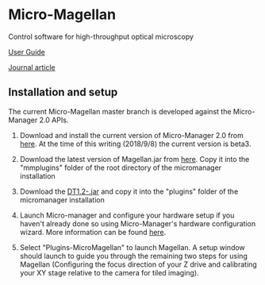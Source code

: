 # Micro-Magellan
Control software for high-throughput optical microscopy

[User Guide](https://micro-manager.org/wiki/MicroMagellan)

[Journal article](http://krummellab.com/images/Publications/pinkard-pub-2016-02.pdf)

## Installation and setup
The current Micro-Magellan master branch is developed against the Micro-Manager 2.0 APIs. 

1. Download and install the current version of Micro-Manager 2.0 from [here](https://micro-manager.org/wiki/Version_2.0). At the time of this writing (2018/9/8) the current version is beta3.

2. Download the latest version of Magellan.jar from [here](https://github.com/henrypinkard/Micro-Magellan/tree/master/lib). Copy it into the "mmplugins" folder of the root directory of the micromanager installation

3. Download the [DT1.2-.jar](https://github.com/henrypinkard/Micro-Magellan/tree/master/lib) and copy it into the "plugins" folder of the micromanager installation

4. Launch Micro-manager and configure your hardware setup if you haven't already done so using Micro-Manager's hardware configuration wizard. More information can be found [here](https://micro-manager.org/wiki/Micro-Manager_Configuration_Guide).

5. Select "Plugins-MicroMagellan" to launch Magellan. A setup window should launch to guide you through the remaining two steps for using Magellan (Configuring the focus direction of your Z drive and calibrating your XY stage relative to the camera for tiled imaging).

